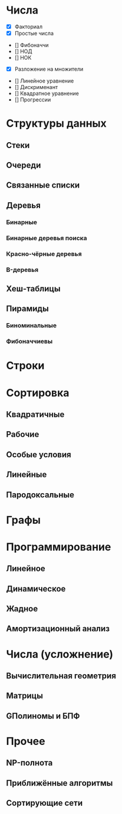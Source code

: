 # Числа
* [x] Факториал
* [x] Простые числа
* [] Фибоначчи
* [] НОД
* [] НОК
* [x] Разложение на множители
* [] Линейное уравнение
* [] Дискрименант
* [] Квадратное уравнение
* [] Прогрессии

# Структуры данных
## Стеки
## Очереди
## Связанные списки
## Деревья
### Бинарные
### Бинарные деревья поиска
### Красно-чёрные деревья
### B-деревья
## Хеш-таблицы
## Пирамиды
### Биноминальные
### Фибоначчиевы

# Строки

# Сортировка

## Квадратичные
## Рабочие
## Особые условия
## Линейные
## Пародоксальные

# Графы

# Программирование

## Линейное
## Динамическое
## Жадное
## Амортизационный анализ

#  Числа (усложнение)
## Вычислительная геометрия
## Матрицы
## GПолиномы и БПФ

#  Прочее
## NP-полнота
## Приближённые алгоритмы
## Сортирующие сети